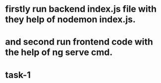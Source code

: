 # firstly run backend index.js file with they help of nodemon index.js.
# and second run frontend code with the help of ng serve cmd.
# task-1
